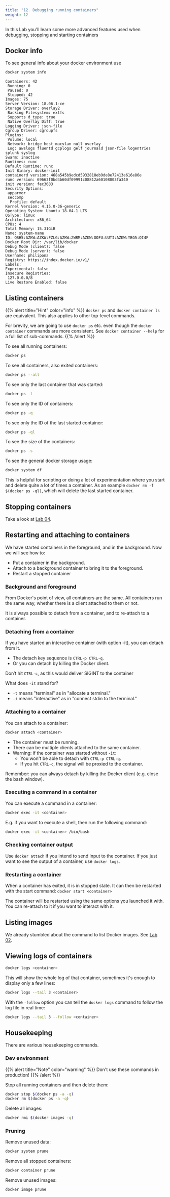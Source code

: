 ```yaml
---
title: "12. Debugging running containers"
weight: 12
---
```


In this Lab you'll learn some more advanced features used when debugging, stopping and starting containers

## Docker info

To see general info about your docker environment use

```bash
docker system info
``` 

```
Containers: 42
 Running: 0
 Paused: 0
 Stopped: 42
Images: 75
Server Version: 18.06.1-ce
Storage Driver: overlay2
 Backing Filesystem: extfs
 Supports d_type: true
 Native Overlay Diff: true
Logging Driver: json-file
Cgroup Driver: cgroupfs
Plugins:
 Volume: local
 Network: bridge host macvlan null overlay
 Log: awslogs fluentd gcplogs gelf journald json-file logentries splunk syslog
Swarm: inactive
Runtimes: runc
Default Runtime: runc
Init Binary: docker-init
containerd version: 468a545b9edcd5932818eb9de8e72413e616e86e
runc version: 69663f0bd4b60df09991c08812a60108003fa340
init version: fec3683
Security Options:
 apparmor
 seccomp
  Profile: default
Kernel Version: 4.15.0-36-generic
Operating System: Ubuntu 18.04.1 LTS
OSType: linux
Architecture: x86_64
CPUs: 4
Total Memory: 15.31GiB
Name: system-name
ID: QSH5:AZKW:AZKW:FZLG:AZKW:2WRM:AZKW:OOFU:UUTI:AZKW:YBG5:QI4F
Docker Root Dir: /var/lib/docker
Debug Mode (client): false
Debug Mode (server): false
Username: philipona
Registry: https://index.docker.io/v1/
Labels:
Experimental: false
Insecure Registries:
 127.0.0.0/8
Live Restore Enabled: false

```

## Listing containers

{{% alert title="Hint" color="info" %}}
`docker ps` and `docker container ls` are equivalent. This also applies to other top-level commands.

For brevity, we are going to use `docker ps` etc. even though the `docker container` commands are more consistent.
See `docker container --help` for a full list of sub-commands.
{{% /alert %}}

To see all running containers:

```bash
docker ps
```

To see all containers, also exited containers:

```bash
docker ps --all
```

To see only the last container that was started:

```bash
docker ps -l
```

To see only the ID of containers:

```bash
docker ps -q
```

To see only the ID of the last started container:

```bash
docker ps -ql
```

To see the size of the containers:

```bash
docker ps -s
```

To see the general docker storage usage:

```bash
docker system df
```

This is helpful for scripting or doing a lot of experimentation where you start and delete quite a lot of times a container. As an example `docker rm -f $(docker ps -ql)`, which will delete the last started container.

## Stopping containers

Take a look at [Lab 04](../04.0).

## Restarting and attaching to containers

We have started containers in the foreground, and in the background.
Now we will see how to:

* Put a container in the background.
* Attach to a background container to bring it to the foreground.
* Restart a stopped container

### Background and foreground

From Docker's point of view, all containers are the same. All containers run the same way, whether there is a client attached to them or not.

It is always possible to detach from a container, and to re-attach to a container.

### Detaching from a container

If you have started an interactive container (with option -it), you can detach from it.

* The detach key sequence is `CTRL-p CTRL-q`.
* Or you can detach by killing the Docker client.

Don’t hit `CTRL-c`, as this would deliver SIGINT to the container

What does `-it` stand for?

* `-t` means "terminal" as in "allocate a terminal."
* `-i` means "interactive" as in "connect stdin to the terminal."

### Attaching to a container

You can attach to a container:

```bash
docker attach <container>
```

* The container must be running.
* There can be multiple clients attached to the same container.
* Warning: if the container was started without `-it`:
  * You won't be able to detach with `CTRL-p CTRL-q`.
  * If you hit `CTRL-c`, the signal will be proxied to the container.

Remember: you can always detach by killing the Docker client (e.g. close the bash window).

### Executing a command in a container

You can execute a command in a container:

```bash
docker exec -it <container>
```

E.g. if you want to execute a shell, then run the following command:

```bash
docker exec -it <container> /bin/bash
```

### Checking container output

Use `docker attach` if you intend to send input to the container.
If you just want to see the output of a container, use `docker logs`.

### Restarting a container

When a container has exited, it is in stopped state. It can then be restarted with the start command: `docker start <container>`

The container will be restarted using the same options you launched it with.
You can re-attach to it if you want to interact with it.

## Listing images

We already stumbled about the command to list Docker images. See [Lab 02](../02.0/).

## Viewing logs of containers

```bash
docker logs <container>
```

This will show the whole log of that container, sometimes it's enough to display only a few lines:

```bash
docker logs --tail 3 <container>
```

With the `-follow` option you can tell the `docker logs` command to follow the log file in real time:

```bash
docker logs --tail 3 --follow <container>
```

## Housekeeping

There are various housekeeping commands.

### Dev environment

{{% alert title="Note" color="warning" %}}
Don't use these commands in production!
{{% /alert %}}


Stop all running containers and then delete them:

```bash
docker stop $(docker ps -a -q)
docker rm $(docker ps -a -q)
```

Delete all images:

```bash
docker rmi $(docker images -q)
```

### Pruning

Remove unused data:

```bash
docker system prune
```

Remove all stopped containers:

```bash
docker container prune
```

Remove unused images:

```bash
docker image prune
```
